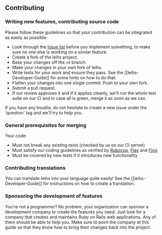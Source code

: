 ## Contributing

### Writing new features, contributing source code

Please follow these guidelines so that your contribution can be integrated as easily as possible:

* Look through the [Issue list](http://github.com/leihs/leihs/issues) before you implement something, to make sure no one else is working on a similar feature.
* Create a fork of the leihs project.
* Base your changes off the `v4` branch.
* Make your changes in your own fork of leihs.
* Write tests for your work and ensure they pass. See the [[leihs-Developer-Guide]] for some hints on how to do that.
* Flatten your changes into one single commit. Push to your own fork.
* Submit a pull request.
* If our review approves it and if it applies cleanly, we'll run the whole test suite on our CI and in case all is green, merge it as soon as we can.

If you have any trouble, do not hesitate to create a new issue under the 'question' tag and we'll try to help you.

### General prerequisites for merging

Your code:

* Must not break any existing tests (checked by us on our CI server)
* Must satisfy our coding guidelines as verified by [Rubocop](https://github.com/bbatsov/rubocop), [Flay](https://github.com/seattlerb/flay) and [Flog](https://github.com/seattlerb/flog)
* Must be covered by new tests if it introduces new functionality

### Contributing translations

You can translate leihs into your language quite easily! See the [[leihs-Developer-Guide]] for instructions on how to create a translation.

### Sponsoring the development of features

You're not a programmer? No problem, your organization can sponsor a development company to create the features you need. Just look for a company that creates and maintains Ruby on Rails web applications. Any of them should be able to help you. Make sure to point the company at this guide so that they know how to bring their changes back into the project.
